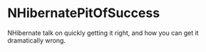 NHibernatePitOfSuccess
======================

NHibernate talk on quickly getting it right, and how you can get it dramatically wrong.
